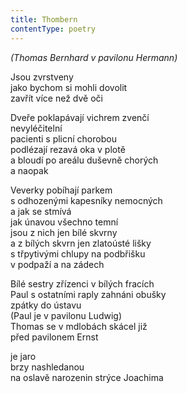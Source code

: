 ```yaml
---
title: Thombern
contentType: poetry
---
```


<section>

_(Thomas Bernhard v pavilonu Hermann)_

Jsou zvrstveny  
jako bychom si mohli dovolit  
zavřít více než dvě oči

Dveře poklapávají vichrem zvenčí  
nevyléčitelní  
pacienti s plicní chorobou  
podlézají rezavá oka v plotě  
a bloudí po areálu duševně chorých  
a naopak

Veverky pobíhají parkem  
s odhozenými kapesníky nemocných  
a jak se stmívá  
jak únavou všechno temní  
jsou z nich jen bílé skvrny  
a z bílých skvrn jen zlatoústé lišky  
s třpytivými chlupy na podbřišku  
v podpaží a na zádech

Bílé sestry zřízenci v bílých fracích  
Paul s ostatními raply zahnáni obušky  
zpátky do ústavu  
(Paul je v pavilonu Ludwig)  
Thomas se v mdlobách skácel již  
před pavilonem Ernst

je jaro  
brzy nashledanou  
na oslavě narozenin strýce Joachima

</section>
